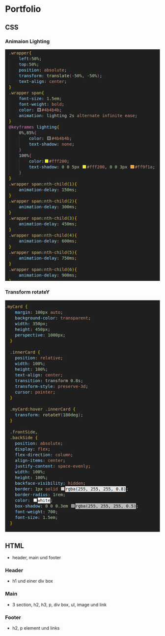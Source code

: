 # Portfolio 

##  CSS

### Animaion Lighting

![Lighting Text](<README-Images/Bildschirmfoto vom 2024-02-07 10-15-55.png>)

### Transform rotateY

![Card rotate](<README-Images/Bildschirmfoto vom 2024-02-07 10-24-14.png>)

## HTML

 - header, main und footer

 ### Header

 - h1 und einer div box

 ### Main

 - 3 section, h2, h3, p, div box, ul, image und link

 ### Footer

 - h2, p element und links